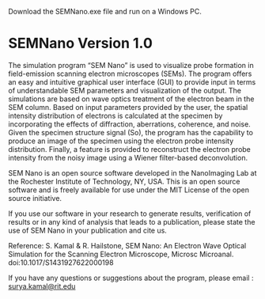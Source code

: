 Download the SEMNano.exe file and run on a Windows PC.

# SEMNano Version 1.0

The simulation program “SEM Nano” is used to visualize probe formation in field-emission scanning electron microscopes (SEMs). The program offers an easy and intuitive graphical user interface (GUI) to provide input in terms of understandable SEM parameters and visualization of the output. The simulations are based on wave optics treatment of the electron beam in the SEM column. Based on input parameters provided by the user, the spatial intensity distribution of electrons is calculated at the specimen by incorporating the effects of diffraction, aberrations, coherence, and noise. Given the specimen structure signal (So), the program has the capability to produce an image of the specimen using the electron probe intensity distribution. Finally, a feature is provided to reconstruct the electron probe intensity from the noisy image using a Wiener filter-based deconvolution.

SEM Nano is an open source software developed in the NanoImaging Lab at the Rochester Institute of Technology, NY, USA. This is an open source software and is freely available for use under the MIT License of the open source initiative.

If you use our software in your research to generate results, verification of results or in any kind of analysis that leads to a publication, please state the use of SEM Nano in your publication and cite us.

Reference:
S. Kamal & R. Hailstone, SEM Nano: An Electron Wave Optical Simulation for the Scanning Electron Microscope, Microsc Microanal. doi:10.1017/S1431927622000198

If you have any questions or suggestions about the program, please email : surya.kamal@rit.edu
